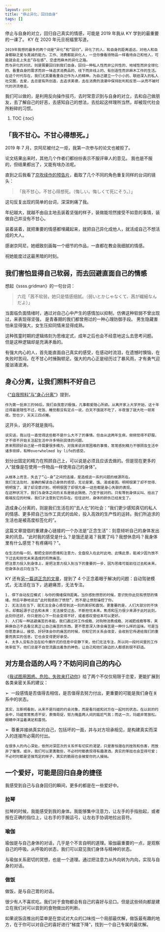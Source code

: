 ```yaml
---
layout: post
title: "停止异化，回归自身"
tags: []
---
```


停止与自身的对立，回归自己真实的情感，可能是 2019 年我从 KY 学到的最重要的一课了。
KY 在 2020 年元旦祝福里写道，

    2019年我想的最多的两个词是“异化”和“回归”。异化了的人，和自身的距离遥远，对他人和自身都缺乏爱与真诚的能力。工作、消费都能异化人，一旦你像看待物品一样看待自己和他人，可能就会走上失去“存在感”、空虚而麻木的异化之路。
    而与异化的对抗，则是需要回归到我们自身。回归一种私人性而非公共性的、地域性而非全球化的、看重自身的需求而非一味追求消费品的、线下而非线上的、有创造性而非麻木工作的生活。
    在这个时代存在，我们尤其要看重自己作为人的精神。为自己建立一个小小的、联结深入的私人社交圈，去爱，去总是有所创造，去追求美德，去在消费的浪潮中保持批判和反思——从而不被时代的洪流卷走。

我们可以做的，是利用反向操作技巧，去时常意识到与自身的对立，去和自己做朋友，去了解自己的好恶，去感知自己的想法，去拾起这样理所当然，却被现代社会所粉碎的习惯。

1. TOC
{:toc}

## 「我不甘心。不甘心得想死。」

2019 年 7 月，京阿尼被付之一炬，我第一次参与的论文也被拒了。

论文结果出来时，其他几个作者们都纷纷表示不服评审人的意见。
我也是不服的，但结果都出了，又能有啥办法呢。

直到之后我看了[京吹续作的预告片](https://youtu.be/w8Kyfk9Ff58)，截取了几个不同的角色重复同样的台词的镜头：

> 「我不甘心。不甘心得想死。（悔しい。悔しくて死にそう。）」

这句反复出现的简单的台词，深深刺痛了我。

年纪越大，就越不由自主地去装着坚强的样子，装做能坦然接受不如意的事情，装做自己并没有不甘心。

装着装着，就把重要的情感都埋藏起来，就把自己异化成他人，就活成自己不想活成的大人。

感谢京阿尼，她细致刻画每一个细节的作品，一直都在教会我细腻的情感。

祝她能度过这最黑暗的时刻。

## 我们害怕显得自己软弱，而去回避直面自己的情感

想起《ssss.gridman》的一句台词：

> 六花「茜不软弱，她只是情感细腻。（弱いとかじゃなくて、茜が繊細なんだよ）」

当面临负面情绪时，通过对自己心中产生的感情加以抑制，仿佛这种软弱不曾出现过，来表现得坚强，
是青春期的我们都曾用过的一种心理防御手段。
男生隐藏害怕来显得强大，女生压抑同情来显得成熟。

这种孩童时期的逻辑烙刻为思维定式，成年之后也会不经意地这么去思考问题。
但是这种逻辑却是充满矛盾的。

有强大内心的人，首先能直面自己真实的感受，在感动时流泪，在遗憾时懊恼，在失败时苦闷，在不甘心时捶胸顿足。强大的内心正是经历过了暴风雨，才有勇气迎接汹涌波涛。

## 身心分离，让我们照料不好自己

《[“自我照料”与“身心分离”](https://mp.weixin.qq.com/s/i5vYqaUIOm2v7neIp29xIw)》提到，

    作为第一批奔三的90后，我们自我意识极强，凡事都爱随心所欲。从离开家上大学开始，这十年过得最是随性不过，吃饭、睡觉都没有定点一说，白天不饿就不吃了，半夜饿了就大吃一顿宵夜。觉也少，天天三四点睡。

这开头，说的不就是我吗。

    说实话，我以往一直觉得这些都不是什么大不了的事情。但自从这两年生病，频频觉得不舒服，才不得不开始关注起生活中许多特别具体的问题。
    原来照顾好自己是一件需要很多精力、对我来说非常困难的事情，常常感到精力不够顾及生活中诸多琐碎，有种overwhelmed by life的感受。

划分出固定的精力在照顾自己上，可以说是必须且应该去做的。但是现在更多的人“就像是在使用一件物品一样使用自己的身体”。

    从根本上而言，失去了“心-身”之间的连接，是造成这一系列问题的根源所在。
    我们无法及时、准确的解读自己身体的感受。无论是累、饿、渴或者困。明明很累了却不觉得、明明饿了、渴了却没意识到，明明很困了却很亢奋——这些都是身心失联的表现。
    在这种状况下，我们与身体之间的关系是彼此隔绝、乃至于敌对的。只有等到身体尖叫、给出了极端反应的时候，我们才注意到它的存在。往往这时，身体的损伤已经发生了。

造成身心分离的，则是我们生活在的“去人化”的社会：“我们更少感知真切的私人的情感、更多把自己当作工具式的齿轮，投入高效的生产性的运转。我们所追求的生活也是被高度标签化的”。

这篇文章提倡的重建身心链接的一个办法是“正念生活”：刻意倾听自己的身体发出来的讯息。“此时我的感受是什么？是饿还是渴？我累了吗？我想休息吗？我身体里有什么感觉？有疼痛吗？”。

    在生活的每一刻，都把全部的思维和注意力，全盘投入在此时此地、此情此景，能减少因为放不下过去和担忧未来造成的煎熬痛苦。
    把注意力投入到身体上，是把注意力投入到当下的重要的一步，因为思维可能前往过去和未来，但身体永远只在当下。

KY 还有[另一篇讲正念的文章](https://mp.weixin.qq.com/s/7NxtJ8yY5F_qzSOC2OuUpQ)，提到了 4 个正念着眼于解决的问题：自动驾驶模式，无法活在当下，逃避痛苦，无法专注。

    1. 停下自动反应模式：与你的情绪保持距离。当你感到愤怒的时候，意识到你此刻有愤怒的情绪，然后平静地说出“此时我感到了愤怒”，而不是让愤怒操控了你。
    2. 无法活在当下，就无法全身心感受到这一刻的美好和喜悦。更重要的是，人们大部分的不快乐，却都起源于过去和未来：无法接受过去、不断担忧未来。焦虑和压力很少来源于此时此刻，此刻你还好，你只是担心下一刻会变得不好，或者感叹曾经本可以更好。
    3. 人们有一种逃避痛苦的本能。我们通过对工作成瘾、对购物消费成瘾、对减肥成瘾等等，来麻痹自己不去看见真正让自己痛苦的东西，更不愿意深入体会痛苦是一种什么样的滋味。可是当你愿意承认、接受、好好体会你的痛苦的时候，你和它的关系会改变，会收到它传递给我们的重要而真实的信息，它也会变得更好承受。
    4. 太多人没有办法在如今爆炸式的信息中安静下来，他们无法专注，所以同一段时间里的工作效率低下。他们总是不自觉流露出着急的神色，让自己和他们身边的人都感到很不舒适。

## 对方是合适的人吗？不妨问问自己的内心

《[我试图用困惑、危险、失败来打动你](https://mp.weixin.qq.com/s/iZPKVMOCaE4G0i4gx2O6oQ)》给了两个不仅仅局限于恋爱，更能扩展到各类亲密关系的建议：

➢&nbsp; 一段感情是否值得去相信，是否值得去努力付出，更重要的可能是我们身在关系中的状态。

    其实，古斯明看到，从来不是玛姬的约会对象，而是看玛姬和对方在一起时的状态。在以前的约会中，玛姬常常焦虑不安，表情局促，努力掩盖两人间的尴尬气氛；而这一次，玛姬非常放松，眼睛中洋溢着满足和喜悦。

➢&nbsp; 尊重并接纳真实的自己，包括坏的一面，并与对方坦承相见，是构建真实而深入的连接所必需的付出。

    在很多人的内心深处，依然对深层次的关系怀有切实的渴望，只是害怕潜在的挫败和伤害，而放弃了憧憬。或许，我们可以更勇敢些，不必时时都表现得有趣潇洒，真实的笨拙也会显得可爱；不必时时都是坚强笃定的样子，真实的脆弱也会被爱你的人接纳。


## 一个爱好，可能是回归自身的捷径

我感受到自己与自身回归的瞬间，更多的都是在一些爱好中。

### 拉琴

拉琴的时候，我能感受到我的身体。我能够集中注意力，让左手的手指抬起，或者按在正确的指位上，让右手的手腕运弓，让左右手协调地拉出音符。

### 瑜伽

瑜伽是与自己身体的对话，几乎是个不言自明的道理。瑜伽最重要的一点，是观察自己的呼吸。从呼吸的状态，我们可以窥见我们身体与精神的状态。

与瑜伽关系密切的冥想，也是一个道理。通过把注意力从外向转为内向，实现与自身的对话。

### 做饭

做饭，是与自己胃的对话。

很少有人不喜欢吃。我们对于食物都会有自己的喜好与忌口。但是这些倾向都是建立在我们对可以尝到的食物做出的判断。

如果说饭店推出的菜单是在尝试对大众的口味找一个局部最优解，做饭最有趣的地方，在于你可以对自己的喜好进行“梯度下降”，找到一个自己专属的最优解。

<!-- 从自己为自己做吃的以来，我才发现自己喜欢把大蒜煎的金黄再吃，喜欢。。。 -->

